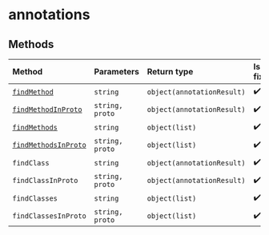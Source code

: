 # annotations

## Methods

| Method | Parameters | Return type | Is fixed? |
| :--- | :--- | :--- | :--- |
| [`findMethod`](findmethod.md) | `string` | `object(annotationResult)` | ✔️ |
| [`findMethodInProto`](findmethodinproto.md) | `string, proto` | `object(annotationResult)` | ✔️ |
| [`findMethods`](findmethods.md) | `string` | `object(list)` | ✔️ |
| [`findMethodsInProto`](findmethodsinproto.md) | `string, proto` | `object(list)` | ✔️ |
| `findClass` | `string` | `object(annotationResult)` | ✔️ |
| `findClassInProto` | `string, proto` | `object(annotationResult)` | ✔️ |
| `findClasses` | `string` | `object(list)` | ✔️ |
| `findClassesInProto` | `string, proto` | `object(list)` | ✔️ |



